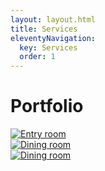 ```yaml
---
layout: layout.html
title: Services
eleventyNavigation:
  key: Services
  order: 1
---
```


<div class="container">
  <h1>Portfolio</h1>
  <div class="grid grid--3-column photo-gallery">
    <div class="grid__column">
      <a href="/images/portfolio/entry/1.webp" data-fancybox="portfolio" data-caption="Entry room">
        <img src="/images/portfolio/entry/thumbnail/1.webp" alt="Entry room" />
      </a>
    </div>
    <div class="grid__column">
      <a href="/images/portfolio/dining/1.webp" data-fancybox="portfolio" data-caption="Dining room">
        <img src="/images/portfolio/dining/thumbnail/1.webp" alt="Dining room" />
      </a>
    </div>
    <div class="grid__column">
      <a href="/images/portfolio/dining/2.webp" data-fancybox="portfolio" data-caption="Dining room">
        <img src="/images/portfolio/dining/thumbnail/2.webp" alt="Dining room" />
      </a>
    </div>
  </div>
</div>
